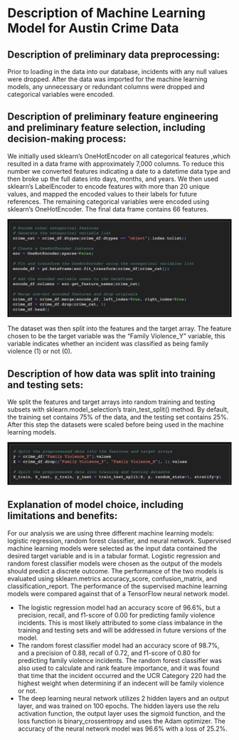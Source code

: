 # Description of Machine Learning Model for Austin Crime Data

## Description of preliminary data preprocessing:

Prior to loading in the data into our database, incidents with any null values were dropped. After the data was imported for the machine learning models, any unnecessary or redundant columns were dropped and categorical variables were encoded.

## Description of preliminary feature engineering and preliminary feature selection, including decision-making process:

We initially used sklearn’s OneHotEncoder on all categorical features ,which resulted in a data frame with approximately 7,000 columns. To reduce this number we converted features indicating a date to a datetime data type and then broke up the full dates into days, months, and years. We then used sklearn’s LabelEncoder to encode features with more than 20 unique values, and mapped the encoded values to their labels for future references. The remaining categorical variables were encoded using sklearn’s OneHotEncoder. The final data frame contains 66 features.

![Encoding Categorical Variables](https://github.com/hastyjr/Group_2_Final_project/blob/mschimmy_B2/Resources/Images/Encode_Categorical_Features.png)

The dataset was then split into the features and the target array. The feature chosen to be the target variable was the “Family Violence_Y” variable, this variable indicates whether an incident was classified as being family violence (1) or not (0).

## Description of how data was split into training and testing sets:

We split the features and target arrays into random training and testing subsets with sklearn.model_selection’s train_test_split() method. By default, the training set contains 75% of the data, and the testing set contains 25%. After this step the datasets were scaled before being used in the machine learning models.

![Splitting the dataset](https://github.com/hastyjr/Group_2_Final_project/blob/mschimmy_B2/Resources/Images/Train_test_split.png)

## Explanation of model choice, including limitations and benefits:

For our analysis we are using three different machine learning models: logistic regression, random forest classifier, and neural network. Supervised machine learning models were selected as the input data contained the desired target variable and is in a tabular format. Logistic regression and random forest classifier models were chosen as the output of the models should predict a discrete outcome. The performance of the two models is evaluated using sklearn.metrics accuracy_score, confusion_matrix, and classification_report. The performance of the supervised machine learning models were compared against that of a TensorFlow neural network model.
- The logistic regression model had an accuracy score of 96.6%, but a precision, recall, and f1-score of 0.00 for predicting family violence incidents. This is most likely attributed to some class imbalance in the training and testing sets and will be addressed in future versions of the model.
- The random forest classifier model had an accuracy score of 98.7%, and a precision of 0.88, recall of 0.72, and f1-score of 0.80 for predicting family violence incidents. The random forest classifier was also used to calculate and rank feature importance, and it was found that time that the incident occurred and the UCR Category 220 had the highest weight when determining if an indecent will be family violence or not.
- The deep learning neural network utilizes 2 hidden layers and an output layer, and was trained on 100 epochs. The hidden layers use the relu activation function, the output layer uses the sigmoid function, and the loss function is binary_crossentropy and uses the Adam optimizer. The accuracy of the neural network model was 96.6% with a loss of 25.2%.
